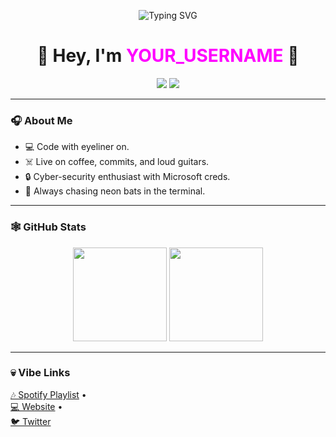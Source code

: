 <!-- HEADER -->
<p align="center">
  <img src="https://readme-typing-svg.demolab.com?font=Fira+Code&pause=1000&color=66F700&background=001CFF00&width=600&lines=Microsoft+Certified+Cyber+Security+Enthusiast)](https://git.io/typing-svg" alt="Typing SVG" />
</p>

<h1 align="center">🖤 Hey, I'm <span style="color:#FF00FF">YOUR_USERNAME</span> 🖤</h1>

<p align="center">
  <img src="https://img.shields.io/badge/Microsoft%20Certified-Cyber%20Security%20Enthusiast-000000?style=for-the-badge&logo=microsoft&logoColor=white&labelColor=FF00FF" />
  <img src="https://img.shields.io/badge/Scene%20Core-2000s%20Mall%20Emo-111111?style=for-the-badge&logo=github&logoColor=white" />
</p>

---

### 🎧 About Me
- 💻  Code with eyeliner on.
- ☠️  Live on coffee, commits, and loud guitars.
- 🔒  Cyber-security enthusiast with Microsoft creds.
- 🦇  Always chasing neon bats in the terminal.

---

### 🕸️ GitHub Stats
<p align="center">
  <img src="https://github-readme-stats.vercel.app/api?username=YOUR_USERNAME&show_icons=true&theme=radical&hide_border=true" height="150" />
  <img src="https://github-readme-stats.vercel.app/api/top-langs/?username=YOUR_USERNAME&layout=compact&theme=radical&hide_border=true" height="150" />
</p>

---

### 💀 Vibe Links
[🎶 Spotify Playlist](https://open.spotify.com/) •  
[💻 Website](https://your-site.lol) •  
[🐦 Twitter](https://twitter.com/)
